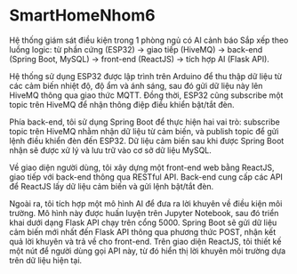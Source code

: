 # SmartHomeNhom6
Hệ thống giám sát điều kiện trong 1 phòng ngủ có AI cảnh báo
Sắp xếp theo luồng logic: từ phần cứng (ESP32) → giao tiếp (HiveMQ) → back-end (Spring Boot, MySQL) → front-end (ReactJS) → tích hợp AI (Flask API).

Hệ thống sử dụng ESP32 được lập trình trên Arduino để thu thập dữ liệu từ các cảm biến nhiệt độ, độ ẩm và ánh sáng, sau đó gửi dữ liệu này lên HiveMQ thông qua giao thức MQTT. Đồng thời, ESP32 cũng subscribe một topic trên HiveMQ để nhận thông điệp điều khiển bật/tắt đèn.

Phía back-end, tôi sử dụng Spring Boot để thực hiện hai vai trò: subscribe topic trên HiveMQ nhằm nhận dữ liệu từ cảm biến, và publish topic để gửi lệnh điều khiển đèn đến ESP32. Dữ liệu cảm biến sau khi được Spring Boot nhận sẽ được xử lý và lưu trữ vào cơ sở dữ liệu MySQL.

Về giao diện người dùng, tôi xây dựng một front-end web bằng ReactJS, giao tiếp với back-end thông qua RESTful API. Back-end cung cấp các API để ReactJS lấy dữ liệu cảm biến và gửi lệnh bật/tắt đèn.

Ngoài ra, tôi tích hợp một mô hình AI để đưa ra lời khuyên về điều kiện môi trường. Mô hình này được huấn luyện trên Jupyter Notebook, sau đó triển khai dưới dạng Flask API chạy trên cổng 5000. Spring Boot sẽ gửi dữ liệu cảm biến mới nhất đến Flask API thông qua phương thức POST, nhận kết quả lời khuyên và trả về cho front-end. Trên giao diện ReactJS, tôi thiết kế một nút để người dùng gọi API này, từ đó hiển thị lời khuyên môi trường dựa trên dữ liệu hiện tại.

